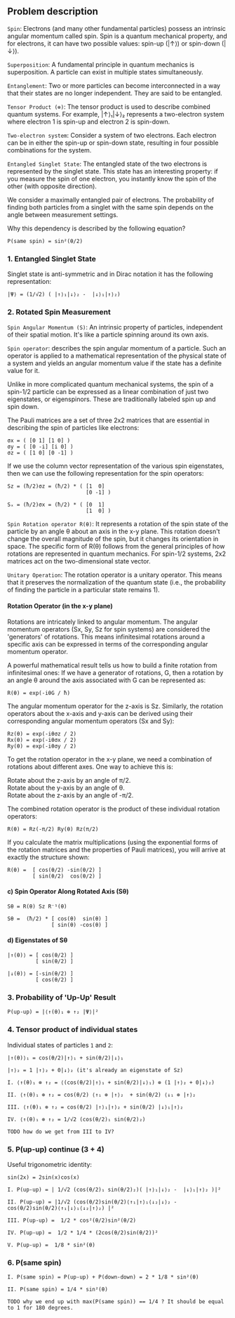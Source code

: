 

## Problem description

`Spin`: Electrons (and many other fundamental particles) possess an intrinsic angular momentum called spin. Spin is a quantum mechanical property, and for electrons, it can have two possible values: spin-up (|↑⟩) or spin-down (|↓⟩).

`Superposition`: A fundamental principle in quantum mechanics is superposition. A particle can exist in multiple states simultaneously.

`Entanglement`: Two or more particles can become interconnected in a way that their states are no longer independent. They are said to be entangled.

`Tensor Product (⊗)`: The tensor product is used to describe combined quantum systems. For example, |↑⟩₁|↓⟩₂ represents a two-electron system where electron 1 is spin-up and electron 2 is spin-down.

`Two-electron system`: Consider a system of two electrons. Each electron can be in either the spin-up or spin-down state, resulting in four possible combinations for the system.

`Entangled Singlet State`: The entangled state of the two electrons is represented by the singlet state. This state has an interesting property: if you measure the spin of one electron, you instantly know the spin of the other (with opposite direction).

We consider a maximally entangled pair of electrons. The probability of finding both particles from a singlet with the same spin depends on the angle between measurement settings.

Why this dependency is described by the following equation?

`P(same spin) = sin²(θ/2)`

### 1. Entangled Singlet State
Singlet state is anti-symmetric and in Dirac notation  it has the following representation:
```
|Ψ⟩ = (1/√2) ( |↑⟩₁|↓⟩₂ -  |↓⟩₁|↑⟩₂)
```
### 2. Rotated Spin Measurement

`Spin Angular Momentum (S)`: An intrinsic property of particles, independent of their spatial motion. It's like a particle spinning around its own axis. 

`Spin operator`: describes the spin angular momentum of a particle. Such an operator is applied to a mathematical representation of the physical state of a system and yields an angular momentum value if the state has a definite value for it.

Unlike in more complicated quantum mechanical systems, the spin of a spin-1/2 particle can be expressed as a linear combination of just two eigenstates, or eigenspinors. These are traditionally labeled spin up and spin down.

The Pauli matrices are a set of three 2x2 matrices that are essential in describing the spin of particles like electrons:
```
σx = ( [0 1] [1 0] )
σy = ( [0 -i] [i 0] )
σz = ( [1 0] [0 -1] )
```

If we use the column vector representation of the various spin eigenstates, then we can use the following representation for the spin operators:
```
Sz = (ħ/2)σz = (ħ/2) * ( [1  0]
                         [0 -1] )

Sₓ = (ħ/2)σx = (ħ/2) * ( [0  1]
                         [1  0] )
```
`Spin Rotation operator R(θ)`: It represents a rotation of the spin state of the particle by an angle θ about an axis in the x-y plane. This rotation doesn't change the overall magnitude of the spin, but it changes its orientation in space. The specific form of R(θ) follows from the general principles of how rotations are represented in quantum mechanics. For spin-1/2 systems, 2x2 matrices act on the two-dimensional state vector.

`Unitary Operation`: The rotation operator is a unitary operator. This means that it preserves the normalization of the quantum state (i.e., the probability of finding the particle in a particular state remains 1).

#### Rotation Operator (in the x-y plane)

Rotations are intricately linked to angular momentum. The angular momentum operators (Sx, Sy, Sz for spin systems) are considered the 'generators'  of rotations. This means infinitesimal rotations around a specific axis can be expressed in terms of the corresponding angular momentum operator.

A powerful mathematical result tells us how to build a finite rotation from infinitesimal ones: If we have a generator of rotations, G, then a rotation by an angle θ around the axis associated with G can be represented as:

```
R(θ) = exp(-iθG / ħ)
```

The angular momentum operator for the z-axis is Sz. Similarly, the rotation operators about the x-axis and y-axis can be derived using their corresponding angular momentum operators (Sx and Sy):

```
Rz(θ) = exp(-iθσz / 2)
Rx(θ) = exp(-iθσx / 2)
Ry(θ) = exp(-iθσy / 2)
```

To get the rotation operator in the x-y plane, we need a combination of rotations about different axes.  One way to achieve this is:

Rotate about the z-axis by an angle of π/2.  
Rotate about the y-axis by an angle of θ.  
Rotate about the z-axis by an angle of -π/2.  

The combined rotation operator is the product of these individual rotation operators:
```
R(θ) = Rz(-π/2) Ry(θ) Rz(π/2)
```
If you calculate the matrix multiplications (using the exponential forms of the rotation matrices and the properties of Pauli matrices), you will arrive at exactly the structure shown:

```
R(θ) =  [ cos(θ/2) -sin(θ/2) ]
        [ sin(θ/2)  cos(θ/2) ]
```

#### c) Spin Operator Along Rotated Axis (Sθ)
```
Sθ = R(θ) Sz R⁻¹(θ) 

Sθ =  (ħ/2) * [ cos(θ)  sin(θ) ]
              [ sin(θ) -cos(θ) ]
```
#### d) Eigenstates of Sθ
```
|↑(θ)⟩ = [ cos(θ/2) ]
         [ sin(θ/2) ]

|↓(θ)⟩ = [-sin(θ/2) ]
         [ cos(θ/2) ]  
```

### 3. Probability of 'Up-Up' Result
```
P(up-up) = |⟨↑(θ)₁ ⊗ ↑₂ |Ψ⟩|² 
```
### 4. Tensor product of individual states
Individual states of particles `1` and `2`:
```
|↑(θ)⟩₁ = cos(θ/2)|↑⟩₁ + sin(θ/2)|↓⟩₁

|↑⟩₂ = 1 |↑⟩₂ + 0|↓⟩₂ (it's already an eigenstate of Sz)
```
```
I. ⟨↑(θ)₁ ⊗ ↑₂ = ⟨(cos(θ/2)|↑⟩₁ + sin(θ/2)|↓⟩₁) ⊗ (1 |↑⟩₂ + 0|↓⟩₂)

II. ⟨↑(θ)₁ ⊗ ↑₂ = cos(θ/2) ⟨↑₁ ⊗ |↑⟩₂  + sin(θ/2) ⟨↓₁ ⊗ |↑⟩₂

III. ⟨↑(θ)₁ ⊗ ↑₂ = cos(θ/2) |↑⟩₁|↑⟩₂ + sin(θ/2) |↓⟩₁|↑⟩₂

IV. ⟨↑(θ)₁ ⊗ ↑₂ = 1/√2 (cos(θ/2)₁ sin(θ/2)₂)

TODO how do we get from III to IV?
```
### 5. P(up-up) continue (3 + 4)
Useful trigonometric identity:
```
sin(2x) = 2sin(x)cos(x)
```

```
I. P(up-up) = | 1/√2 (cos(θ/2)₁ sin(θ/2)₂)( |↑⟩₁|↓⟩₂ -  |↓⟩₁|↑⟩₂ )|²

II. P(up-up) = |1/√2 (cos(θ/2)sin(θ/2)⟨↑₁|↑⟩₁⟨↓₂|↓⟩₂ - cos(θ/2)sin(θ/2)⟨↑₁|↓⟩₁⟨↓₂|↑⟩₂) |²

III. P(up-up) =  1/2 * cos²(θ/2)sin²(θ/2)

IV. P(up-up) =  1/2 * 1/4 * (2cos(θ/2)sin(θ/2))²

V. P(up-up) =  1/8 * sin²(θ)

```
### 6. P(same spin)
```
I. P(same spin) = P(up-up) + P(down-down) = 2 * 1/8 * sin²(θ)

II. P(same spin) = 1/4 * sin²(θ)

TODO why we end up with max(P(same spin)) == 1/4 ? It should be equal to 1 for 180 degrees.
```